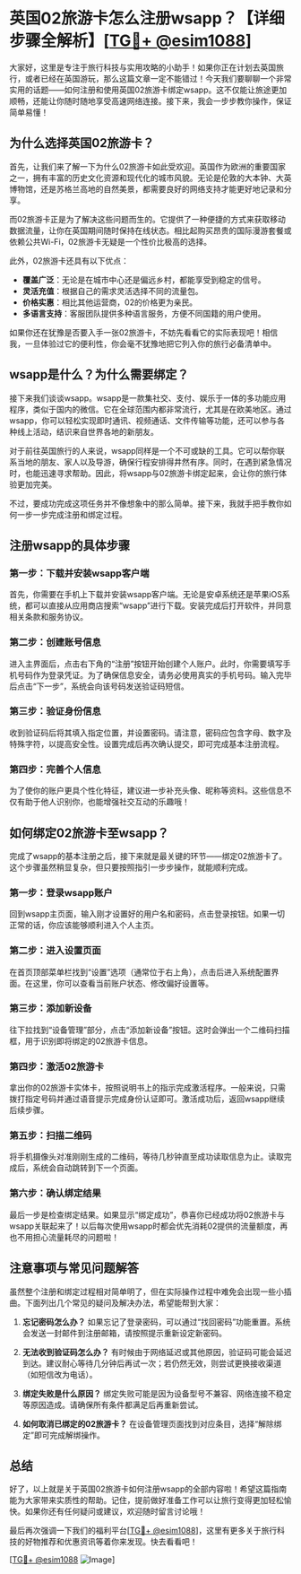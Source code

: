 # 英国02旅游卡怎么注册wsapp？【详细步骤全解析】[[TG💪+ @esim1088](https://t.me/s/esim1088)]

大家好，这里是专注于旅行科技与实用攻略的小助手！如果你正在计划去英国旅行，或者已经在英国游玩，那么这篇文章一定不能错过！今天我们要聊聊一个非常实用的话题——如何注册和使用英国02旅游卡绑定wsapp。这不仅能让旅途更加顺畅，还能让你随时随地享受高速网络连接。接下来，我会一步步教你操作，保证简单易懂！

## 为什么选择英国02旅游卡？

首先，让我们来了解一下为什么02旅游卡如此受欢迎。英国作为欧洲的重要国家之一，拥有丰富的历史文化资源和现代化的城市风貌。无论是伦敦的大本钟、大英博物馆，还是苏格兰高地的自然美景，都需要良好的网络支持才能更好地记录和分享。

而02旅游卡正是为了解决这些问题而生的。它提供了一种便捷的方式来获取移动数据流量，让你在英国期间随时保持在线状态。相比起购买昂贵的国际漫游套餐或依赖公共Wi-Fi，02旅游卡无疑是一个性价比极高的选择。

此外，02旅游卡还具有以下优点：
- **覆盖广泛**：无论是在城市中心还是偏远乡村，都能享受到稳定的信号。
- **灵活充值**：根据自己的需求灵活选择不同的流量包。
- **价格实惠**：相比其他运营商，02的价格更为亲民。
- **多语言支持**：客服团队提供多种语言服务，方便不同国籍的用户使用。

如果你还在犹豫是否要入手一张02旅游卡，不妨先看看它的实际表现吧！相信我，一旦体验过它的便利性，你会毫不犹豫地把它列入你的旅行必备清单中。

## wsapp是什么？为什么需要绑定？

接下来我们谈谈wsapp。wsapp是一款集社交、支付、娱乐于一体的多功能应用程序，类似于国内的微信。它在全球范围内都非常流行，尤其是在欧美地区。通过wsapp，你可以轻松实现即时通讯、视频通话、文件传输等功能，还可以参与各种线上活动，结识来自世界各地的新朋友。

对于前往英国旅行的人来说，wsapp同样是一个不可或缺的工具。它可以帮你联系当地的朋友、家人以及导游，确保行程安排得井然有序。同时，在遇到紧急情况时，也能迅速寻求帮助。因此，将wsapp与02旅游卡绑定起来，会让你的旅行体验更加完美。

不过，要成功完成这项任务并不像想象中的那么简单。接下来，我就手把手教你如何一步一步完成注册和绑定过程。

## 注册wsapp的具体步骤

### 第一步：下载并安装wsapp客户端

首先，你需要在手机上下载并安装wsapp客户端。无论是安卓系统还是苹果iOS系统，都可以直接从应用商店搜索“wsapp”进行下载。安装完成后打开软件，并同意相关条款和服务协议。

### 第二步：创建账号信息

进入主界面后，点击右下角的“注册”按钮开始创建个人账户。此时，你需要填写手机号码作为登录凭证。为了确保信息安全，请务必使用真实的手机号码。输入完毕后点击“下一步”，系统会向该号码发送验证码短信。

### 第三步：验证身份信息

收到验证码后将其填入指定位置，并设置密码。请注意，密码应包含字母、数字及特殊字符，以提高安全性。设置完成后再次确认提交，即可完成基本注册流程。

### 第四步：完善个人信息

为了使你的账户更具个性化特征，建议进一步补充头像、昵称等资料。这些信息不仅有助于他人识别你，也能增强社交互动的乐趣哦！

## 如何绑定02旅游卡至wsapp？

完成了wsapp的基本注册之后，接下来就是最关键的环节——绑定02旅游卡了。这个步骤虽然稍显复杂，但只要按照指引一步步操作，就能顺利完成。

### 第一步：登录wsapp账户

回到wsapp主页面，输入刚才设置好的用户名和密码，点击登录按钮。如果一切正常的话，你应该能够顺利进入个人主页。

### 第二步：进入设置页面

在首页顶部菜单栏找到“设置”选项（通常位于右上角），点击后进入系统配置界面。在这里，你可以查看当前账户状态、修改偏好设置等。

### 第三步：添加新设备

往下拉找到“设备管理”部分，点击“添加新设备”按钮。这时会弹出一个二维码扫描框，用于识别即将绑定的02旅游卡信息。

### 第四步：激活02旅游卡

拿出你的02旅游卡实体卡，按照说明书上的指示完成激活程序。一般来说，只需拨打指定号码并通过语音提示完成身份认证即可。激活成功后，返回wsapp继续后续步骤。

### 第五步：扫描二维码

将手机摄像头对准刚刚生成的二维码，等待几秒钟直至成功读取信息为止。读取完成后，系统会自动跳转到下一个页面。

### 第六步：确认绑定结果

最后一步是检查绑定结果。如果显示“绑定成功”，恭喜你已经成功将02旅游卡与wsapp关联起来了！以后每次使用wsapp时都会优先消耗02提供的流量额度，再也不用担心流量耗尽的问题啦！

## 注意事项与常见问题解答

虽然整个注册和绑定过程相对简单明了，但在实际操作过程中难免会出现一些小插曲。下面列出几个常见的疑问及解决办法，希望能帮到大家：

1. **忘记密码怎么办？**
   如果忘记了登录密码，可以通过“找回密码”功能重置。系统会发送一封邮件到注册邮箱，请按照提示重新设定新密码。

2. **无法收到验证码怎么办？**
   有时候由于网络延迟或其他原因，验证码可能会延迟到达。建议耐心等待几分钟后再试一次；若仍然无效，则尝试更换接收渠道（如短信改为电话）。

3. **绑定失败是什么原因？**
   绑定失败可能是因为设备型号不兼容、网络连接不稳定等原因造成。请确保所有条件都满足后再重新尝试。

4. **如何取消已绑定的02旅游卡？**
   在设备管理页面找到对应条目，选择“解除绑定”即可完成解绑操作。

## 总结

好了，以上就是关于英国02旅游卡如何注册wsapp的全部内容啦！希望这篇指南能为大家带来实质性的帮助。记住，提前做好准备工作可以让旅行变得更加轻松愉快。如果你还有任何疑问或建议，欢迎随时留言讨论哦！

最后再次强调一下我们的福利平台[[TG💪+ @esim1088](https://t.me/s/esim1088)]，这里有更多关于旅行科技的好物推荐和优惠资讯等着你来发现。快去看看吧！

[[TG💪+ @esim1088](https://t.me/s/esim1088) ![Image](https://i.postimg.cc/4NQfJmqS/Snipaste-2025-05-13-00-14-12.png)]